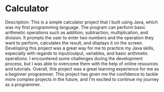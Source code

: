 # Calculator
Description: This is a simple calculator project that I built using Java, which was my first programming language. The program can perform basic arithmetic operations such as addition, subtraction, multiplication, and division. It prompts the user to enter two numbers and the operation they want to perform, calculates the result, and displays it on the screen. Developing this project was a great way for me to practice my Java skills, especially with regards to input/output, variables, and basic arithmetic operations. I encountered some challenges during the development process, but I was able to overcome them with the help of online resources and tutorials. Overall, this project was a great learning experience for me as a beginner programmer.
This project has given me the confidence to tackle more complex projects in the future, and I'm excited to continue my journey as a programmer.
